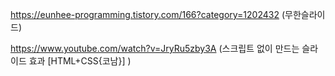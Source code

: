 https://eunhee-programming.tistory.com/166?category=1202432 (무한슬라이드)

https://www.youtube.com/watch?v=JryRu5zby3A (스크립트 없이 만드는 슬라이드 효과 [HTML+CSS{코남}] )
